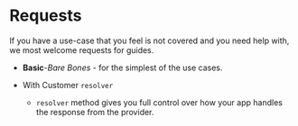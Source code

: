 # Requests

If you have a use-case that you feel is not covered and you need help with, we most welcome requests for guides.

- **Basic**-_Bare Bones_ - for the simplest of the use cases.

- With Customer `resolver`

  - `resolver` method gives you full control over how your app handles the response from the provider.

